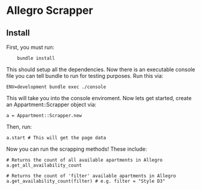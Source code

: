 # Allegro Scrapper

## Install
First, you must run:
        
        bundle install
    
This should setup all the dependencies. Now there is an executable console file you can tell bundle to run for testing purposes. Run this via:
    
    ENV=development bundle exec ./console
        
This will take you into the console enviroment. Now lets get started, create an Appartment::Scrapper object via:

    
    a = Appartment::Scrapper.new
    
Then, run:
    
    a.start # This will get the page data
    
Now you can run the scrapping methods! These include:


    # Returns the count of all available apartments in Allegro
    a.get_all_availability_count
    
    # Returns the count of 'filter' available apartments in Allegro
    a.get_availability_count(filter) # e.g. filter = "Style D3"
